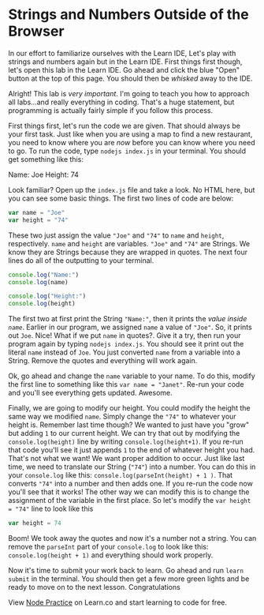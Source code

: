 # Strings and Numbers Outside of the Browser

In our effort to familiarize ourselves with the Learn IDE, Let's play with strings and numbers again but in the Learn IDE. First things first though, let's open this lab in the Learn IDE. Go ahead and click the blue "Open" button at the top of this page. You should then be _whisked_ away to the IDE. 

Alright! This lab is *very important*. I'm going to teach you how to approach all labs...and really everything in coding. That's a huge statement, but programming is actually fairly simple if you follow this process.

First things first, let's run the code we are given. That should always be your first task. Just like when you are using a map to find a new restaurant, you need to know where you are _now_ before you can know where you need to go. To run the code, type `nodejs index.js` in your terminal. You should get something like this:


Name:
Joe
Height:
74


Look familiar? Open up the `index.js` file and take a look. No HTML here, but you can see some basic things. The first two lines of code are below:

```javascript
var name = "Joe"
var height = "74"
```

These two just assign the value `"Joe"` and `"74"` to `name` and `height`, respectively. `name` and `height` are variables. `"Joe"` and `"74"` are Strings. We know they are Strings because they are wrapped in quotes. The next four lines do all of the outputting to your terminal.

```javascript
console.log("Name:")
console.log(name)

console.log("Height:")
console.log(height)
```

The first two at first print the String `"Name:"`, then it prints the _value inside `name`_. Earlier in our program, we assigned `name` a value of `"Joe"`. So, it prints out `Joe`. Nice! What if we put `name` in quotes?. Give it a try, then run your program again by typing `nodejs index.js`. You should see it print out the literal `name` instead of `Joe`. You just converted `name` from a variable into a String. Remove the quotes and everything will work again.

Ok, go ahead and change the `name` variable to your name. To do this, modify the first line to something like this `var name = "Janet"`. Re-run your code and you'll see everything gets updated. Awesome.

Finally, we are going to modify our height. You could modify the height the same way we modified `name`. Simply change the `"74"` to whatever your height is. Remember last time though? We wanted to just have you "grow" but adding `1` to our current height. We can try that out by modifying the `console.log(height)` line by writing `console.log(height+1)`. If you re-run that code you'll see it just appends `1` to the end of whatever height you had. That's not what we want! We want proper addition
to occur. Just like last time, we need to translate our String (`"74"`) into a number. You can do this in your `console.log` like this: `console.log(parseInt(height) + 1 )`. That converts `"74"` into a number and then adds one. If you re-run the code now you'll see that it works! The other way we can modify this is to change the assignment of the variable in the first place. So let's modify the `var height = "74"` line to look like this

```javascript
var height = 74
```

Boom! We took away the quotes and now it's a number not a string. You can remove the `parseInt` part of your `console.log` to look like this: `console.log(height + 1)` and everything should work properly.

Now it's time to submit your work back to learn. Go ahead and run `learn submit` in the terminal. You should then get a few more green lights and be ready to move on to the next lesson. Congratulations

<p class='util--hide'>View <a href='https://learn.co/lessons/js-node-practice-lab'>Node Practice</a> on Learn.co and start learning to code for free.</p>
